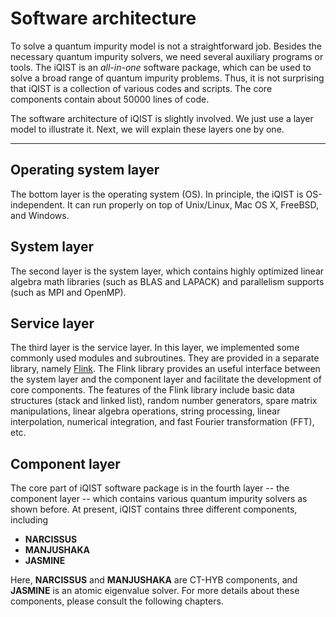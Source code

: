 # Software architecture

To solve a quantum impurity model is not a straightforward job. Besides the necessary quantum impurity solvers, we need several auxiliary programs or tools. The iQIST is an *all-in-one* software package, which can be used to solve a broad range of quantum impurity problems. Thus, it is not surprising that iQIST is a collection of various codes and scripts. The core components contain about 50000 lines of code. 

The software architecture of iQIST is slightly involved. We just use a layer model to illustrate it. Next, we will explain these layers one by one.

---

## Operating system layer

The bottom layer is the operating system (OS). In principle, the iQIST is OS-independent. It can run properly on top of Unix/Linux, Mac OS X, FreeBSD, and Windows. 

## System layer

The second layer is the system layer, which contains highly optimized linear algebra math libraries (such as BLAS and LAPACK) and parallelism supports (such as MPI and OpenMP). 

## Service layer

The third layer is the service layer. In this layer, we implemented some commonly used modules and subroutines. They are provided in a separate library, namely [Flink](https://github.com/huangli712/Flink). The Flink library provides an useful interface between the system layer and the component layer and facilitate the development of core components. The features of the Flink library include basic data structures (stack and linked list), random number generators, spare matrix manipulations, linear algebra operations, string processing, linear interpolation, numerical integration, and fast Fourier transformation (FFT), etc.

## Component layer

The core part of iQIST software package is in the fourth layer -- the component layer -- which contains various quantum impurity solvers as shown before. At present, iQIST contains three different components, including 

* **NARCISSUS**
* **MANJUSHAKA**
* **JASMINE**

Here, **NARCISSUS** and **MANJUSHAKA** are CT-HYB components, and **JASMINE** is an atomic eigenvalue solver. For more details about these components, please consult the following chapters. 
